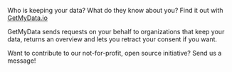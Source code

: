 Who is keeping your data? What do they know about you? Find it out with [GetMyData.io](https://GetMyData.io)

GetMyData sends requests on your behalf to organizations that keep your data, returns an overview and lets you retract your consent if you want.

Want to contribute to our not-for-profit, open source initiative? Send us a message!
